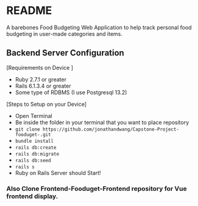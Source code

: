 # README

A barebones Food Budgeting Web Application to help track personal food budgeting in user-made categories and items. 

## Backend Server Configuration 

[Requirements on Device ]
- Ruby 2.7.1 or greater
- Rails 6.1.3.4 or greater
- Some type of RDBMS (I use Postgresql 13.2)

[Steps to Setup on your Device]
- Open Terminal 
- Be inside the folder in your terminal that you want to place repository
- `git clone https://github.com/jonathandwang/Capstone-Project-fooduget-.git`
- `bundle install`
- `rails db:create `
- `rails db:migrate`
- `rails db:seed`
- `rails s`
- Ruby on Rails Server should Start!


### Also Clone Frontend-Fooduget-Frontend repository for Vue frontend display. 
